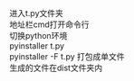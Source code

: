 进入t.py文件夹    
地址栏cmd打开命令行   
切换python环境  
pyinstaller  t.py   
pyinstaller -F t.py  打包成单文件  
生成的文件在dist文件夹内